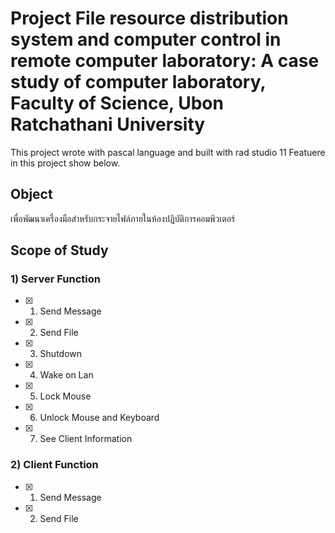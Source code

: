 # Project File resource distribution system and computer control in remote computer laboratory: A case study of computer laboratory, Faculty of Science, Ubon Ratchathani University
This project wrote with pascal language and built with rad studio 11
Featuere in this project show below.

## Object
เพื่อพัฒนาเครื่องมือสำหรับกระจายไฟล์ภายในห้องปฏิบัติการคอมพิวเตอร์

## Scope of Study
### 1) Server Function
- [x] 1. Send Message
- [x] 2. Send File
- [x] 3. Shutdown
- [x] 4. Wake on Lan
- [x] 5. Lock Mouse
- [x] 6. Unlock Mouse and Keyboard
- [x] 7. See Client Information

### 2) Client Function
- [x] 1. Send Message
- [x] 2. Send File
      

